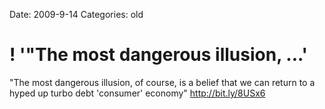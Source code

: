 Date: 2009-9-14
Categories: old

# ! '"The most dangerous illusion, ...'

"The most dangerous illusion, of course, is a belief that we can return to a hyped up turbo debt 'consumer' economy"  <a href="http://bit.ly/8USx6" rel="nofollow">http://bit.ly/8USx6</a>
